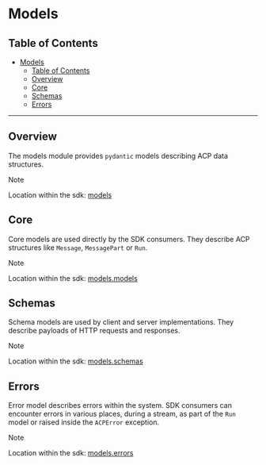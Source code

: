 # Models

<!-- TOC -->
## Table of Contents
- [Models](#models)
  - [Table of Contents](#table-of-contents)
  - [Overview](#overview)
  - [Core](#core)
  - [Schemas](#schemas)
  - [Errors](#errors)
<!-- /TOC -->

---

## Overview

The models module provides `pydantic` models describing ACP data structures.

> [!NOTE]
>
> Location within the sdk: [models](/python/src/acp_sdk/models)

## Core

Core models are used directly by the SDK consumers. They describe ACP structures like `Message`, `MessagePart` or `Run`. 

> [!NOTE]
>
> Location within the sdk: [models.models](/python/src/acp_sdk/models/models.py)

## Schemas

Schema models are used by client and server implementations. They describe payloads of HTTP requests and responses.

> [!NOTE]
>
> Location within the sdk: [models.schemas](/python/src/acp_sdk/models/schemas.py)

## Errors

Error model describes errors within the system. SDK consumers can encounter errors in various places, during a stream, as part of the `Run` model or raised inside the `ACPError` exception.

> [!NOTE]
>
> Location within the sdk: [models.errors](/python/src/acp_sdk/models/errors.py)